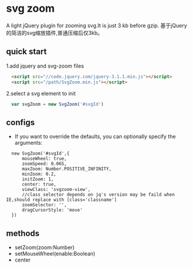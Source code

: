 # svg zoom
A light jQuery plugin for zooming svg.It is just 3 kb before gzip. 基于jQuery的简洁的svg缩放插件,普通压缩后仅3kb。

## quick start
1.add jquery and svg-zoom files

```html
  <script src="//code.jquery.com/jquery-3.1.1.min.js"></script>
  <script src="/path/SvgZoom.min.js"></script>
```

2.select a svg element to init
```javascript
  var svgZoom = new SvgZoom('#svgId')
```

## configs

* If you want to override the defaults, you can optionally specify the arguments:

```javasctipt
  new SvgZoom('#svgId',{
      mouseWheel: true,
      zoomSpeed: 0.065,
      maxZoom: Number.POSITIVE_INFINITY,
      minZoom: 0.2,
      initZoom: 1,
      center: true,
      viewClass: 'svgzoom-view',
      //class selector depends on jq's version may be faild when IE,should replace with [class='classname']
      zoomSelector: '',
      dragCursorStyle: 'move'
  })
```

## methods
* setZoom(zoom:Number) 
* setMouseWheel(enable:Boolean)
* center
